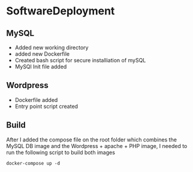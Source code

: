 # SoftwareDeployment

## MySQL

- Added new working directory 
- added new Dockerfile 
- Created bash script for secure installiation of mySQL
- MySQl Init file added

## Wordpress 
- Dockerfile added
- Entry point script created

## Build
After I added the compose file on the root folder which combines the MySQL DB image and the Wordpress + apache + PHP image, 
I needed to run the following script to build both images 

```
docker-compose up -d
```

